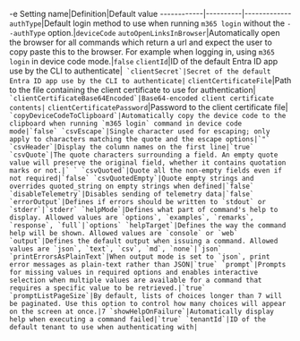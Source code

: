 -e <!-- DISCLAIMER: All secrets, passwords, and sensitive values in this document are examples only and not real credentials. -->
Setting name|Definition|Default value
------------|----------|-------------
`authType`|Default login method to use when running `m365 login` without the `--authType` option.|`deviceCode`
`autoOpenLinksInBrowser`|Automatically open the browser for all commands which return a url and expect the user to copy paste this to the browser. For example when logging in, using `m365 login` in device code mode.|`false`
`clientId`|ID of the default Entra ID app use by the CLI to authenticate|``
`clientSecret`|Secret of the default Entra ID app use by the CLI to authenticate|``
`clientCertificateFile`|Path to the file containing the client certificate to use for authentication|``
`clientCertificateBase64Encoded`|Base64-encoded client certificate contents|``
`clientCertificatePassword`|Password to the client certificate file|``
`copyDeviceCodeToClipboard`|Automatically copy the device code to the clipboard when running `m365 login` command in device code mode|`false`
`csvEscape`|Single character used for escaping; only apply to characters matching the quote and the escape options|`"`
`csvHeader`|Display the column names on the first line|`true`
`csvQuote`|The quote characters surrounding a field. An empty quote value will preserve the original field, whether it contains quotation marks or not.|` `
`csvQuoted`|Quote all the non-empty fields even if not required|`false`
`csvQuotedEmpty`|Quote empty strings and overrides quoted_string on empty strings when defined|`false`
`disableTelemetry`|Disables sending of telemetry data|`false`
`errorOutput`|Defines if errors should be written to `stdout` or `stderr`|`stderr`
`helpMode`|Defines what part of command's help to display. Allowed values are `options`, `examples`, `remarks`, `response`, `full`|`options`
`helpTarget`|Defines the way the command help will be shown. Allowed values are `console` or `web`
`output`|Defines the default output when issuing a command. Allowed values are `json`, `text`, `csv`, `md`, `none`|`json`
`printErrorsAsPlainText`|When output mode is set to `json`, print error messages as plain-text rather than JSON|`true`
`prompt`|Prompts for missing values in required options and enables interactive selection when multiple values are available for a command that requires a specific value to be retrieved.|`true`
`promptListPageSize`|By default, lists of choices longer than 7 will be paginated. Use this option to control how many choices will appear on the screen at once.|7
`showHelpOnFailure`|Automatically display help when executing a command failed|`true`
`tenantId`|ID of the default tenant to use when authenticating with|``
